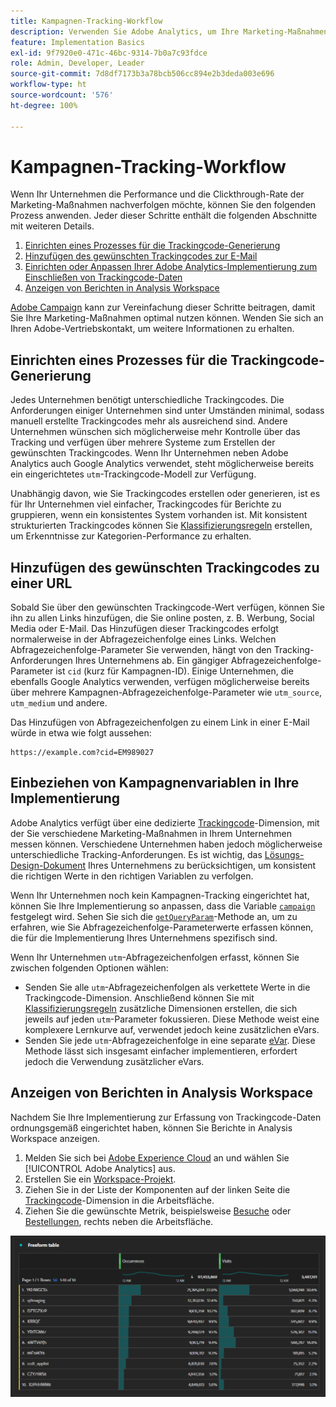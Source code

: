 ```yaml
---
title: Kampagnen-Tracking-Workflow
description: Verwenden Sie Adobe Analytics, um Ihre Marketing-Maßnahmen nachzuverfolgen.
feature: Implementation Basics
exl-id: 9f7920e0-471c-46bc-9314-7b0a7c93fdce
role: Admin, Developer, Leader
source-git-commit: 7d8df7173b3a78bcb506cc894e2b3deda003e696
workflow-type: ht
source-wordcount: '576'
ht-degree: 100%

---
```


# Kampagnen-Tracking-Workflow

Wenn Ihr Unternehmen die Performance und die Clickthrough-Rate der Marketing-Maßnahmen nachverfolgen möchte, können Sie den folgenden Prozess anwenden. Jeder dieser Schritte enthält die folgenden Abschnitte mit weiteren Details.

1. [Einrichten eines Prozesses für die Trackingcode-Generierung](#establish-a-tracking-code-generation-process)
1. [Hinzufügen des gewünschten Trackingcodes zur E-Mail](#add-the-desired-tracking-code-to-the-email)
1. [Einrichten oder Anpassen Ihrer Adobe Analytics-Implementierung zum Einschließen von Trackingcode-Daten](#include-campaign-variables-in-your-implementation)
1. [Anzeigen von Berichten in Analysis Workspace](#view-the-reports-in-analysis-workspace)

[Adobe Campaign](https://business.adobe.com/products/campaign/adobe-campaign.html) kann zur Vereinfachung dieser Schritte beitragen, damit Sie Ihre Marketing-Maßnahmen optimal nutzen können. Wenden Sie sich an Ihren Adobe-Vertriebskontakt, um weitere Informationen zu erhalten.

## Einrichten eines Prozesses für die Trackingcode-Generierung

Jedes Unternehmen benötigt unterschiedliche Trackingcodes. Die Anforderungen einiger Unternehmen sind unter Umständen minimal, sodass manuell erstellte Trackingcodes mehr als ausreichend sind. Andere Unternehmen wünschen sich möglicherweise mehr Kontrolle über das Tracking und verfügen über mehrere Systeme zum Erstellen der gewünschten Trackingcodes. Wenn Ihr Unternehmen neben Adobe Analytics auch Google Analytics verwendet, steht möglicherweise bereits ein eingerichtetes `utm`-Trackingcode-Modell zur Verfügung.

Unabhängig davon, wie Sie Trackingcodes erstellen oder generieren, ist es für Ihr Unternehmen viel einfacher, Trackingcodes für Berichte zu gruppieren, wenn ein konsistentes System vorhanden ist. Mit konsistent strukturierten Trackingcodes können Sie [Klassifizierungsregeln](/help/components/classifications/crb/classification-rule-builder.md) erstellen, um Erkenntnisse zur Kategorien-Performance zu erhalten.

## Hinzufügen des gewünschten Trackingcodes zu einer URL

Sobald Sie über den gewünschten Trackingcode-Wert verfügen, können Sie ihn zu allen Links hinzufügen, die Sie online posten, z. B. Werbung, Social Media oder E-Mail. Das Hinzufügen dieser Trackingcodes erfolgt normalerweise in der Abfragezeichenfolge eines Links. Welchen Abfragezeichenfolge-Parameter Sie verwenden, hängt von den Tracking-Anforderungen Ihres Unternehmens ab. Ein gängiger Abfragezeichenfolge-Parameter ist `cid` (kurz für Kampagnen-ID). Einige Unternehmen, die ebenfalls Google Analytics verwenden, verfügen möglicherweise bereits über mehrere Kampagnen-Abfragezeichenfolge-Parameter wie `utm_source`, `utm_medium` und andere.

Das Hinzufügen von Abfragezeichenfolgen zu einem Link in einer E-Mail würde in etwa wie folgt aussehen:

```text
https://example.com?cid=EM989027
```

## Einbeziehen von Kampagnenvariablen in Ihre Implementierung

Adobe Analytics verfügt über eine dedizierte [Trackingcode](/help/components/dimensions/tracking-code.md)-Dimension, mit der Sie verschiedene Marketing-Maßnahmen in Ihrem Unternehmen messen können. Verschiedene Unternehmen haben jedoch möglicherweise unterschiedliche Tracking-Anforderungen. Es ist wichtig, das [Lösungs-Design-Dokument](../prepare/solution-design.md) Ihres Unternehmens zu berücksichtigen, um konsistent die richtigen Werte in den richtigen Variablen zu verfolgen.

Wenn Ihr Unternehmen noch kein Kampagnen-Tracking eingerichtet hat, können Sie Ihre Implementierung so anpassen, dass die Variable [`campaign`](/help/implement/vars/page-vars/campaign.md) festgelegt wird. Sehen Sie sich die [`getQueryParam`](/help/implement/vars/plugins/getqueryparam.md)-Methode an, um zu erfahren, wie Sie Abfragezeichenfolge-Parameterwerte erfassen können, die für die Implementierung Ihres Unternehmens spezifisch sind.

Wenn Ihr Unternehmen `utm`-Abfragezeichenfolgen erfasst, können Sie zwischen folgenden Optionen wählen:

* Senden Sie alle `utm`-Abfragezeichenfolgen als verkettete Werte in die Trackingcode-Dimension. Anschließend können Sie mit [Klassifizierungsregeln](/help/components/classifications/crb/classification-rule-builder.md) zusätzliche Dimensionen erstellen, die sich jeweils auf jeden `utm`-Parameter fokussieren. Diese Methode weist eine komplexere Lernkurve auf, verwendet jedoch keine zusätzlichen eVars.
* Senden Sie jede `utm`-Abfragezeichenfolge in eine separate [eVar](/help/components/dimensions/evar.md). Diese Methode lässt sich insgesamt einfacher implementieren, erfordert jedoch die Verwendung zusätzlicher eVars.

## Anzeigen von Berichten in Analysis Workspace

Nachdem Sie Ihre Implementierung zur Erfassung von Trackingcode-Daten ordnungsgemäß eingerichtet haben, können Sie Berichte in Analysis Workspace anzeigen.

1. Melden Sie sich bei [Adobe Experience Cloud](https://experience.adobe.com) an und wählen Sie [!UICONTROL Adobe Analytics] aus.
1. Erstellen Sie ein [Workspace-Projekt](/help/analyze/analysis-workspace/build-workspace-project/freeform-overview.md).
1. Ziehen Sie in der Liste der Komponenten auf der linken Seite die [Trackingcode](/help/components/dimensions/tracking-code.md)-Dimension in die Arbeitsfläche.
1. Ziehen Sie die gewünschte Metrik, beispielsweise [Besuche](/help/components/metrics/visits.md) oder [Bestellungen](/help/components/metrics/orders.md), rechts neben die Arbeitsfläche.

![Kampagnen-Tracking-Bericht](../assets/campaign-tracking-report.png)
